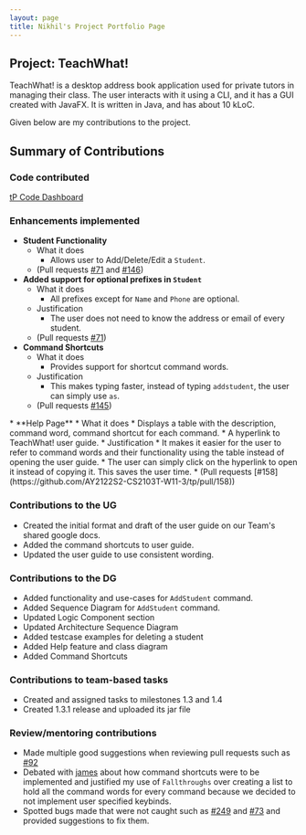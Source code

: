 ```yaml
---
layout: page
title: Nikhil's Project Portfolio Page
---
```

## Project: TeachWhat!
TeachWhat! is a desktop address book application used for private tutors in managing their class. 
The user interacts with it using a CLI, and it has a GUI created with JavaFX. It is written in Java, and has about 10 kLoC.

Given below are my contributions to the project.
## Summary of Contributions
### Code contributed
[tP Code Dashboard](https://nus-cs2103-ay2122s2.github.io/tp-dashboard/?search=&sort=groupTitle&sortWithin=title&since=2022-02-18&timeframe=commit&mergegroup=&groupSelect=groupByRepos&breakdown=false&tabOpen=true&tabType=zoom&zA=nnmoq&zR=AY2122S2-CS2103T-W11-3%2Ftp%5Bmaster%5D&zACS=201.4071329319129&zS=2022-02-18&zFS=&zU=2022-04-07&zMG=false&zFTF=commit&zFGS=groupByRepos&zFR=false)
### Enhancements implemented
* **Student Functionality**
   * What it does
     * Allows user to Add/Delete/Edit a `Student`.
   * (Pull requests [#71](https://github.com/AY2122S2-CS2103T-W11-3/tp/pull/71) and [#146](https://github.com/AY2122S2-CS2103T-W11-3/tp/pull/146))
* **Added support for optional prefixes in `Student`**
    * What it does
      * All prefixes except for `Name` and `Phone` are optional.
    * Justification
      * The user does not need to know the address or email of every student.
    * (Pull requests [#71](https://github.com/AY2122S2-CS2103T-W11-3/tp/pull/71))
* **Command Shortcuts**
   * What it does
     * Provides support for shortcut command words.
   * Justification
     * This makes typing faster, instead of typing `addstudent`, the user can simply use `as`.
   * (Pull requests [#145](https://github.com/AY2122S2-CS2103T-W11-3/tp/pull/145))
<div style="page-break-after: always;"></div>
* **Help Page**
   * What it does
     * Displays a table with the description, command word, command shortcut for each command.
     * A hyperlink to TeachWhat! user guide.
   * Justification
     * It makes it easier for the user to refer to command words and their functionality using the table instead of 
        opening the user guide.
     * The user can simply click on the hyperlink to open it instead of copying it. This saves the user time.
   * (Pull requests [#158](https://github.com/AY2122S2-CS2103T-W11-3/tp/pull/158))  

### Contributions to the UG
* Created the initial format and draft of the user guide on our Team's shared google docs.
* Added the command shortcuts to user guide.
* Updated the user guide to use consistent wording.  

### Contributions to the DG
* Added functionality and use-cases for `AddStudent` command.
* Added Sequence Diagram for `AddStudent` command.
* Updated Logic Component section
* Updated Architecture Sequence Diagram
* Added testcase examples for deleting a student
* Added Help feature and class diagram
* Added Command Shortcuts  

### Contributions to team-based tasks
* Created and assigned tasks to milestones 1.3 and 1.4
* Created 1.3.1 release and uploaded its jar file  

### Review/mentoring contributions
* Made multiple good suggestions when reviewing pull requests such as [#92](https://github.com/AY2122S2-CS2103T-W11-3/tp/pull/92#issuecomment-1072136978)
* Debated with [james](https://github.com/jamesyeap) about how command shortcuts were to be implemented and justified my use of `Fallthroughs` over creating a list to hold all the command words for every command because we decided to not implement user specified keybinds.
* Spotted bugs made that were not caught such as [#249](https://github.com/AY2122S2-CS2103T-W11-3/tp/issues/249) and [#73](https://github.com/AY2122S2-CS2103T-W11-3/tp/pull/73/files) and provided suggestions to fix them.

